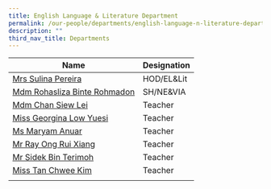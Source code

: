 ```yaml
---
title: English Language & Literature Department
permalink: /our-people/departments/english-language-n-literature-department/
description: ""
third_nav_title: Departments
---
```

| Name | Designation|
| -------- | -------- |
| [Mrs Sulina Pereira](mailto:sulina_abas@schools.gov.sg)     | HOD/EL&Lit   |
[Mdm Rohasliza Binte Rohmadon](mailto:rohasliza_rohmadon@schools.gov.sg)|SH/NE&VIA|
|[Mdm Chan Siew Lei](mailto:chan_siew_lei@schools.gov.sg)|Teacher|
[Miss Georgina Low Yuesi](mailto:low_yuesi_georgina@schools.gov.sg)|Teacher|
|[Ms Maryam Anuar](mailto:maryam_anuar@schools.gov.sg)|Teacher|
|[Mr Ray Ong Rui Xiang](mailto:ong_rui_xiang@schools.gov.sg)|Teacher|
|[Mr Sidek Bin Terimoh](mailto:sidek_b_terimoh@schools.gov.sg)|Teacher|
|[Miss Tan Chwee Kim](mailto:tan_chwee_kim@schools.gov.sg)|Teacher|
||